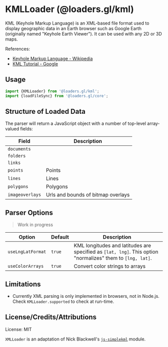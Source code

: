 # KMLLoader (@loaders.gl/kml)

KML (Keyhole Markup Language) is an XML-based file format used to display geographic data in an Earth browser such as Google Earth (originally named "Keyhole Earth Viewer"). It can be used with any 2D or 3D maps.

References:

- [Keyhole Markup Language - Wikipedia](https://en.wikipedia.org/wiki/Keyhole_Markup_Language)
- [KML Tutorial - Google](https://developers.google.com/kml/documentation/kml_tut)

## Usage

```js
import {KMLLoader} from '@loaders.gl/kml';
import {loadFileSync} from '@loaders.gl/core';
```

## Structure of Loaded Data

The parser will return a JavaScript object with a number of top-level array-valued fields:

| Field           | Description                        |
| --------------- | ---------------------------------- |
| `documents`     |                                    |
| `folders`       |                                    |
| `links`         |                                    |
| `points`        | Points                             |
| `lines`         | Lines                              |
| `polygons`      | Polygons                           |
| `imageoverlays` | Urls and bounds of bitmap overlays |

## Parser Options

> Work in progress

| Option            | Default | Description                                                                                                |
| ----------------- | ------- | ---------------------------------------------------------------------------------------------------------- |
| `useLngLatFormat` | `true`  | KML longitudes and latitudes are specified as `[lat, lng]`. This option "normalizes" them to `[lng, lat]`. |
| `useColorArrays`  | `true`  | Convert color strings to arrays                                                                            |

## Limitations

- Currently XML parsing is only implemented in browsers, not in Node.js. Check `KMLLoader.supported` to check at run-time.

## License/Credits/Attributions

License: MIT

`XMLLoader` is an adaptation of Nick Blackwell's [`js-simplekml`](https://github.com/nickolanack/js-simplekml) module.
